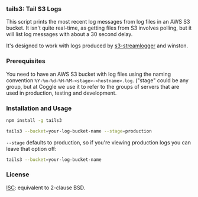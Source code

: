 ### tails3: Tail S3 Logs

This script prints the most recent log messages from log files in an AWS S3
bucket. It isn't quite real-time, as getting files from S3 involves polling,
but it will list log messages with about a 30 second delay.

It's designed to work with logs produced by
[s3-streamlogger](http://github.com/coggle/s3-streamlogger) and winston.

### Prerequisites
You need to have an AWS S3 bucket with log files using the naming convention
`%Y-%m-%d-%H-%M-<stage>-<hostname>.log`. ("stage" could be any group, but at
Coggle we use it to refer to the groups of servers that are used in production,
testing and development.

### Installation and Usage
```sh
npm install -g tails3
```

```sh
tails3 --bucket=your-log-bucket-name --stage=production
```
`--stage` defaults to production, so if you're viewing production logs you can
leave that option off:
```sh
tails3 --bucket=your-log-bucket-name
```

### License
[ISC](http://opensource.org/licenses/ISC): equivalent to 2-clause BSD.

